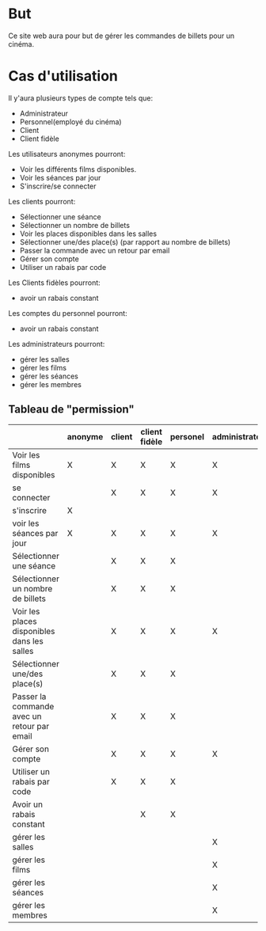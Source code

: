# But
Ce site web aura pour but de gérer les commandes de billets pour un cinéma. 
# Cas d'utilisation

Il y'aura plusieurs types de compte tels que:

* Administrateur
* Personnel(employé du cinéma)
* Client
* Client fidèle

Les utilisateurs anonymes pourront:

* Voir les différents films disponibles. 
* Voir les séances par jour
* S'inscrire/se connecter

Les clients pourront:

* Sélectionner une séance
* Sélectionner un nombre de billets
* Voir les places disponibles dans les salles
* Sélectionner une/des place(s) (par rapport au nombre de billets)
* Passer la commande avec un retour par email
* Gérer son compte
* Utiliser un rabais par code

Les Clients fidèles pourront:

* avoir un rabais constant

Les comptes du personnel pourront:

* avoir un rabais constant

Les administrateurs pourront:

* gérer les salles
* gérer les films
* gérer les séances
* gérer les membres

## Tableau de "permission"
|                                             | anonyme | client | client fidèle | personel | administrateur |
| ------------------------------------------- | ------- | ------ | ------------- | -------- | -------------- |
| Voir les films disponibles                  | X       | X      | X             | X        | X              |
| se connecter                                |         | X      | X             | X        | X              |
| s'inscrire                                  | X       |        |               |          |                |
| voir les séances par jour                   | X       | X      | X             | X        | X              |
| Sélectionner une séance                     |         | X      | X             | X        |                |
| Sélectionner un nombre de billets           |         | X      | X             | X        |                |
| Voir les places disponibles dans les salles |         | X      | X             | X        | X              |
| Sélectionner une/des place(s)               |         | X      | X             | X        |                |
| Passer la commande avec un retour par email |         | X      | X             | X        |                |
| Gérer son compte                            |         | X      | X             | X        | X              |
| Utiliser un rabais par code                 |         | X      | X             | X        |                |
| Avoir un rabais constant                    |         |        | X             | X        |                |
| gérer les salles                            |         |        |               |          | X              |
| gérer les films                             |         |        |               |          | X              |
| gérer les séances                           |         |        |               |          | X              |
| gérer les membres                           |         |        |               |          | X              |

